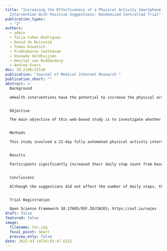 ```yaml
---
title: "Increasing the Effectiveness of a Physical Activity Smartphone
  Intervention With Positive Suggestions: Randomized Controlled Trial"
publication_types:
  - "2"
authors:
  - admin
  - Talia Cohen Rodrigues
  - David de Buisonjé
  - Tomas Kowatsch
  - Prabhakaran Santhanam
  - Dieuwke Veldhuijzen
  - Henriet van Middendorp
  - Andrea Evers
doi: 10.2196/32130
publication: "Journal of Medical Internet Research "
publication_short: ""
abstract: >-
  Background

  eHealth interventions have the potential to increase the physical activity of users. However, their effectiveness varies, and they often have only short-term effects. A possible way of enhancing their effectiveness is to increase the positive outcome expectations of users by giving them positive suggestions regarding the effectiveness of the intervention. It has been shown that when individuals have positive expectations regarding various types of interventions, they tend to benefit from these interventions more.


  Objective

  The main objective of this web-based study is to investigate whether positive suggestions can change the expectations of participants regarding the effectiveness of a smartphone physical activity intervention and subsequently enhance the number of steps the participants take during the intervention. In addition, we study whether suggestions affect perceived app effectiveness, engagement with the app, self-reported vitality, and fatigue of the participants.


  Methods

  This study involved a 21-day fully automated physical activity intervention aimed at helping participants to walk more steps. The intervention was delivered via a smartphone-based app that delivered specific tasks to participants (eg, setting activity goals or looking for social support) and recorded their daily step count. Participants were randomized to either a positive suggestions group (69/133, 51.9%) or a control group (64/133, 48.1%). Positive suggestions emphasizing the effectiveness of the intervention were implemented in a web-based flyer sent to the participants before the intervention. Suggestions were repeated on days 8 and 15 of the intervention via the app.


  Results

  Participants significantly increased their daily step count from baseline compared with 21 days of the intervention (t107=−8.62; P<.001) regardless of the suggestions. Participants in the positive suggestions group had more positive expectations regarding the app (B=−1.61, SE 0.47; P<.001) and higher expected engagement with the app (B=3.80, SE 0.63; P<.001) than the participants in the control group. No effects of suggestions on the step count (B=−22.05, SE 334.90; P=.95), perceived effectiveness of the app (B=0.78, SE 0.69; P=.26), engagement with the app (B=0.78, SE 0.75; P=.29), and vitality (B=0.01, SE 0.11; P=.95) were found. Positive suggestions decreased the fatigue of the participants during the 3 weeks of the intervention (B=0.11, SE 0.02; P<.001).


  Conclusions

  Although the suggestions did not affect the number of daily steps, they increased the positive expectations of the participants and decreased their fatigue. These results indicate that adding positive suggestions to eHealth physical activity interventions might be a promising way of influencing subjective but not objective outcomes of interventions. Future research should focus on finding ways of strengthening the suggestions, as they have the potential to boost the effectiveness of eHealth interventions.


  Trial Registration

  Open Science Framework 10.17605/OSF.IO/CWJES; https://osf.io/cwjes
draft: false
featured: false
image:
  filename: toc.jpg
  focal_point: Smart
  preview_only: false
date: 2022-03-14T16:03:47.615Z
---
```

